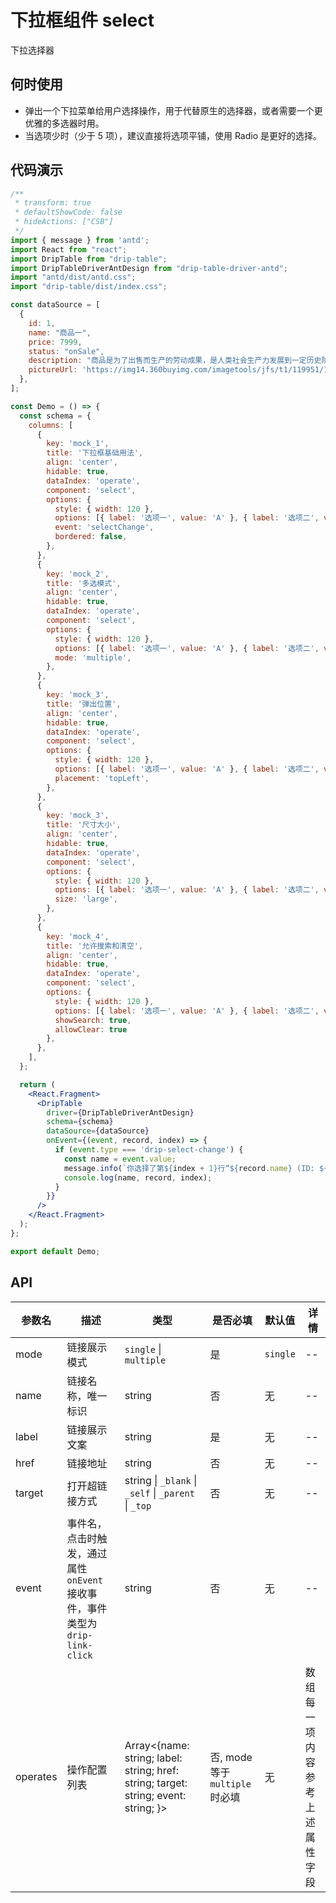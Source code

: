 # 下拉框组件 select

下拉选择器

## 何时使用

 - 弹出一个下拉菜单给用户选择操作，用于代替原生的选择器，或者需要一个更优雅的多选器时用。
 - 当选项少时（少于 5 项），建议直接将选项平铺，使用 Radio 是更好的选择。

## 代码演示

```jsx
/**
 * transform: true
 * defaultShowCode: false
 * hideActions: ["CSB"]
 */
import { message } from 'antd';
import React from "react";
import DripTable from "drip-table";
import DripTableDriverAntDesign from "drip-table-driver-antd";
import "antd/dist/antd.css";
import "drip-table/dist/index.css";

const dataSource = [
  {
    id: 1,
    name: "商品一",
    price: 7999,
    status: "onSale",
    description: "商品是为了出售而生产的劳动成果，是人类社会生产力发展到一定历史阶段的产物，是用于交换的劳动产品。",
    pictureUrl: 'https://img14.360buyimg.com/imagetools/jfs/t1/119951/14/21336/15771/6218427eE68f8f468/e0647b9b7507755d.png',
  },
];

const Demo = () => {
  const schema = {
    columns: [
      {
        key: 'mock_1',
        title: '下拉框基础用法',
        align: 'center',
        hidable: true,
        dataIndex: 'operate',
        component: 'select',
        options: {
          style: { width: 120 },
          options: [{ label: '选项一', value: 'A' }, { label: '选项二', value: 'B' }],
          event: 'selectChange',
          bordered: false,
        },
      },
      {
        key: 'mock_2',
        title: '多选模式',
        align: 'center',
        hidable: true,
        dataIndex: 'operate',
        component: 'select',
        options: {
          style: { width: 120 },
          options: [{ label: '选项一', value: 'A' }, { label: '选项二', value: 'B' }],
          mode: 'multiple',
        },
      },
      {
        key: 'mock_3',
        title: '弹出位置',
        align: 'center',
        hidable: true,
        dataIndex: 'operate',
        component: 'select',
        options: {
          style: { width: 120 },
          options: [{ label: '选项一', value: 'A' }, { label: '选项二', value: 'B' }],
          placement: 'topLeft',
        },
      },
      {
        key: 'mock_3',
        title: '尺寸大小',
        align: 'center',
        hidable: true,
        dataIndex: 'operate',
        component: 'select',
        options: {
          style: { width: 120 },
          options: [{ label: '选项一', value: 'A' }, { label: '选项二', value: 'B' }],
          size: 'large',
        },
      },
      {
        key: 'mock_4',
        title: '允许搜索和清空',
        align: 'center',
        hidable: true,
        dataIndex: 'operate',
        component: 'select',
        options: {
          style: { width: 120 },
          options: [{ label: '选项一', value: 'A' }, { label: '选项二', value: 'B' }],
          showSearch: true,
          allowClear: true
        },
      },
    ],
  };

  return (
    <React.Fragment>
      <DripTable
        driver={DripTableDriverAntDesign}
        schema={schema}
        dataSource={dataSource}
        onEvent={(event, record, index) => {
          if (event.type === 'drip-select-change') {
            const name = event.value;
            message.info(`你选择了第${index + 1}行“${record.name} (ID: ${record.id})”的“${name}”选项。`);
            console.log(name, record, index);
          }
        }}
      />
    </React.Fragment>
  );
};

export default Demo;
```

## API

| 参数名 | 描述 | 类型 | 是否必填 | 默认值 | 详情 |
| ----- | ---- | ---- | ------ | ---- | ---- |
| mode | 链接展示模式 | `single` \| `multiple` | 是 | `single` | -- |
| name | 链接名称，唯一标识 | string | 否 | 无 | -- |
| label | 链接展示文案 | string | 是 | 无 | -- |
| href | 链接地址 | string | 否 | 无 | -- |
| target | 打开超链接方式 | string \| `_blank` \| `_self` \| `_parent` \| `_top` | 否 | 无 | -- |
| event | 事件名，点击时触发，通过属性 `onEvent` 接收事件，事件类型为 `drip-link-click` | string | 否 | 无 | -- |
| operates | 操作配置列表 | Array<{name: string; label: string; href: string; target: string; event: string; }> | 否, mode 等于 `multiple` 时必填 | 无 | 数组每一项内容参考上述属性字段 |
